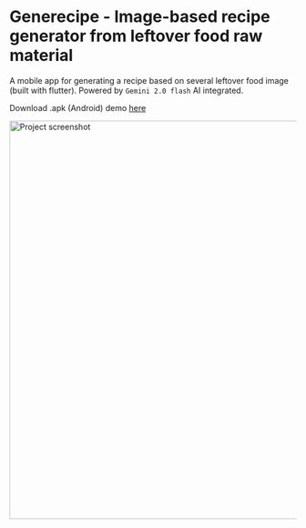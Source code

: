 # Generecipe - Image-based recipe generator from leftover food raw material

A mobile app for generating a recipe based on several leftover food image (built with flutter). Powered by `Gemini 2.0 flash` AI integrated.

Download .apk (Android) demo [here](https://github.com/mikkelofficial7/flutter-recipe-generator/raw/refs/heads/main/demo-testing.apk)

<img src="https://github.com/mikkelofficial7/flutter-recipe-generator/blob/master/demo.jpg" alt="Project screenshot" width="700" />
